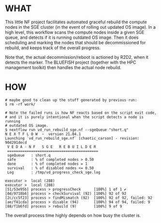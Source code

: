 # WHAT
This little NF project facilitates automated graceful rebuild the compute nodes in the SGE cluster (in the event of rolling out updated OS image). In a high level, this workflow scans the compute nodes inside a given SGE queue, and detects if it is running outdated OS image. Then it does scheduling and marking the nodes that should be decommissioned for rebuild, and keeps track of the overall progress.

Note that, the actual decommission/reboot is actioned by R2D2, when it detects the marker. The BLUEFISH project (together with the HPC management toolkit) then handles the actual node rebuild.

# HOW
```
# maybe good to clean up the stuff generated by previous run:
$ rm -rf work/

# Note the failed runs is how NF reacts based on the script exit code,
# and it is purely intentional when the script detects a node is running
# outdated OS image.
$ nextflow run vd_run_rebuild_sge.nf --sgeQueue "short.q"
N E X T F L O W  ~  version 21.04.1
Launching `vd_run_rebuild_sge.nf` [chaotic_carson] - revision: 90d291decd
 V E D A - N F   S G E   R E B U I L D E R
 ==========================================
 sgeQueue   : short.q
 safe       : % of completed nodes > 0.50
 done       : % of completed nodes = 1
 survival   : % of disabled nodes <= 0.50
 Log        : /tmp/vd_progress_check_sge.log
 
executor >  local (288)
executor >  local (288)
[51/53e95b] process > progressCheck      [100%] 1 of 1 ✔
[0d/9718b6] process > checkSurvival (92) [100%] 92 of 92
[2c/cc5f23] process > findMismatch (92)  [100%] 92 of 92, failed: 92
[ae/f41cda] process > disable (94)       [100%] 94 of 94, failed: 9
[88/f1b6fd] process > rebuild (9)        [100%] 9 of 9
```
The overall process time highly depends on how busy the cluster is. 
